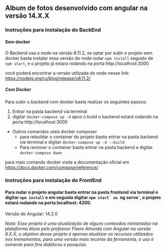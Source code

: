 ## Album de fotos desenvolvido com angular na versão 14.X.X


### Instruções para instalação do BackEnd
#### **Sem docker**
O Backend usa o node na versão 8.11.2, se optar por subir o projeto sem docker basta instalar essa versão do node rodar `npm install` seguido de `npm start`, e o projeto já estara rodando na porta http://localhost:3000

você poderá encontrar a versão utilizada do node nesse link: https://nodejs.org/ru/blog/release/v8.11.2/

##### **Com Docker**
Para subir o backend com docker basta realizar os seguintes passos:
 1. Entrar na pasta backend via terminal
 2. digitar `docker-compose up -d` apos o build o backend estará rodando na porta http://localhost:3000
 
 * Outros comandos uteis docker composer
   - para rebuildar o container do projeto basta entrar na pasta backend via terminal e digitar `docker-compose up -d --build`
   - Para remover o container basta entrar na pasta backend e digitar `docker-compose down`
   
 para mais comando docker visite a documentação oficial em https://docs.docker.com/compose/reference/
 
 
### Instruções para instalação do FrontEnd

#### Para rodar o projeto angular basta entrar na pasta frontend via terminal e digitar `npm install` e em seguida digitar `npm start´ ou `ng serve`, o projeto estará rodando na porta localhost: 4200.

Versão do Angular: 14.2.0




_Nota: Esse projeto é uma atualização de alguns conteúdos ministradso na plataforma Alura pelo professor Flavio Almeida com Angular na versão 6.X.X,
o objetivo desse projeto é apenas atualizar os recursos utilizados nos treinamentos, para uma versão mais recente da ferramenta, o uso é somente para fins didáticos e pesquisa._
